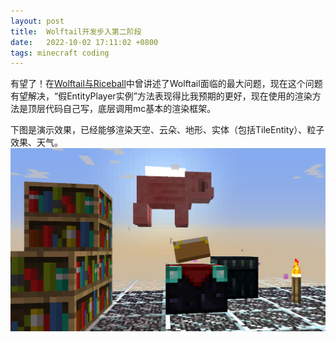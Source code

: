 ```yaml
---
layout: post
title:  Wolftail开发步入第二阶段
date:   2022-10-02 17:11:02 +0800
tags: minecraft coding
---
```


有望了！在[Wolftail与Riceball](/2021/10/19/wolftail-and-riceball/)中曾讲述了Wolftail面临的最大问题，现在这个问题有望解决，“假EntityPlayer实例”方法表现得比我预期的更好，现在使用的渲染方法是顶层代码自己写，底层调用mc基本的渲染框架。

下图是演示效果，已经能够渲染天空、云朵、地形、实体（包括TileEntity）、粒子效果、天气。
![演示效果](/assets/img/2022-10-02-wolftail-stage-2_0.png "演示效果")
